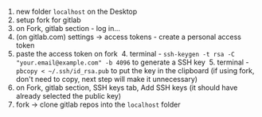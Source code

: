 1. new folder ``localhost`` on the Desktop
2. setup fork for gitlab
  1. on Fork, gitlab section - log in...
  2. (on gitlab.com) settings -> access tokens - create a personal access token
  3. paste the access token on fork
  4. terminal - ``ssh-keygen -t rsa -C "your.email@example.com" -b 4096`` to generate a SSH key
  5. terminal - ``pbcopy < ~/.ssh/id_rsa.pub`` to put the key in the clipboard (if using fork, don't need to copy, next step will make it unnecessary)
  6. on Fork, gitlab section, SSH keys tab, Add SSH keys (it should have already selected the public key)
3. fork -> clone gitlab repos into the ``localhost`` folder



